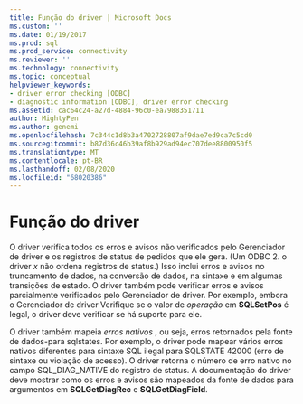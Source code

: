 ```yaml
---
title: Função do driver | Microsoft Docs
ms.custom: ''
ms.date: 01/19/2017
ms.prod: sql
ms.prod_service: connectivity
ms.reviewer: ''
ms.technology: connectivity
ms.topic: conceptual
helpviewer_keywords:
- driver error checking [ODBC]
- diagnostic information [ODBC], driver error checking
ms.assetid: cac64c24-a27d-4884-96c0-ea7988351711
author: MightyPen
ms.author: genemi
ms.openlocfilehash: 7c344c1d8b3a4702728807af9dae7ed9ca7c5cd0
ms.sourcegitcommit: b87d36c46b39af8b929ad94ec707dee8800950f5
ms.translationtype: MT
ms.contentlocale: pt-BR
ms.lasthandoff: 02/08/2020
ms.locfileid: "68020386"
---
```

# <a name="role-of-the-driver"></a>Função do driver
O driver verifica todos os erros e avisos não verificados pelo Gerenciador de driver e os registros de status de pedidos que ele gera. (Um ODBC 2. o driver *x* não ordena registros de status.) Isso inclui erros e avisos no truncamento de dados, na conversão de dados, na sintaxe e em algumas transições de estado. O driver também pode verificar erros e avisos parcialmente verificados pelo Gerenciador de driver. Por exemplo, embora o Gerenciador de driver Verifique se o valor de *operação* em **SQLSetPos** é legal, o driver deve verificar se há suporte para ele.  
  
 O driver também mapeia *erros nativos* , ou seja, erros retornados pela fonte de dados-para sqlstates. Por exemplo, o driver pode mapear vários erros nativos diferentes para sintaxe SQL ilegal para SQLSTATE 42000 (erro de sintaxe ou violação de acesso). O driver retorna o número de erro nativo no campo SQL_DIAG_NATIVE do registro de status. A documentação do driver deve mostrar como os erros e avisos são mapeados da fonte de dados para argumentos em **SQLGetDiagRec** e **SQLGetDiagField**.
